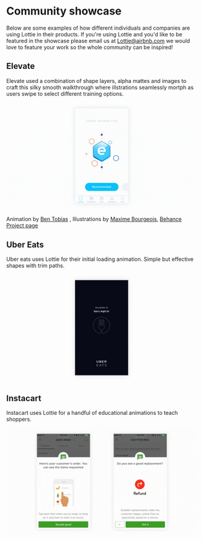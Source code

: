 # Community showcase

Below are some examples of how different individuals and companies are using Lottie in their products. If you're using Lottie and you'd like to be featured in the showcase please email us at [Lottie@airbnb.com](Lottie@airbnb.com) we would love to feature your work so the whole community can be inspired!

## Elevate

Elevate used a combination of shape layers, alpha mattes and images to craft this silky smooth walkthrough where illstrations seamlessly mortph as users swipe to select different training options.

![Elevate](/images/ShowcaseElevate.gif)

Animation by [Ben Tobias](https://dribbble.com/shots/3474396-Custom-Training-Morph-Animations)
, Illustrations by [Maxime Bourgeois](https://dribbble.com/shots/3473117-Elevate-Custom-Training-Sessions-Animation), [Behance Project page](https://www.behance.net/gallery/51581275/ELEVATE-Custom-Training-Sessions)



## Uber Eats

Uber eats uses Lottie for their initial loading animation. Simple but effective shapes with trim paths.

![Uber Eats](/images/ShowcaseUberEats.gif)



## Instacart

Instacart uses Lottie for a handful of educational animations to teach shoppers.

![Instacart](/images/ShowcaseInstacart.gif)
